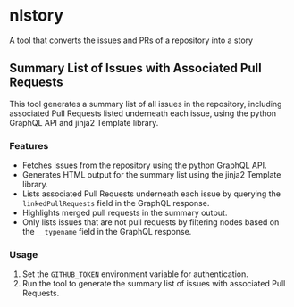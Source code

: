 # nlstory
A tool that converts the issues and PRs of a repository into a story

## Summary List of Issues with Associated Pull Requests
This tool generates a summary list of all issues in the repository, including associated Pull Requests listed underneath each issue, using the python GraphQL API and jinja2 Template library.

### Features
- Fetches issues from the repository using the python GraphQL API.
- Generates HTML output for the summary list using the jinja2 Template library.
- Lists associated Pull Requests underneath each issue by querying the `linkedPullRequests` field in the GraphQL response.
- Highlights merged pull requests in the summary output.
- Only lists issues that are not pull requests by filtering nodes based on the `__typename` field in the GraphQL response.

### Usage
1. Set the `GITHUB_TOKEN` environment variable for authentication.
2. Run the tool to generate the summary list of issues with associated Pull Requests.
